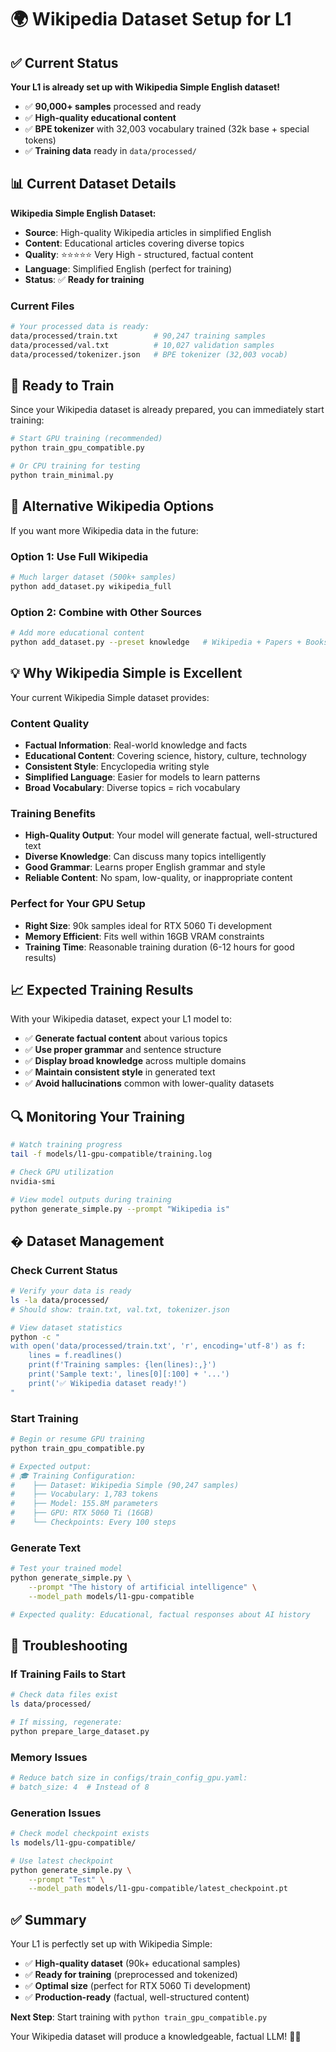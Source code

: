 # 🌍 Wikipedia Dataset Setup for L1

## ✅ Current Status

**Your L1 is already set up with Wikipedia Simple English dataset!**
- ✅ **90,000+ samples** processed and ready
- ✅ **High-quality educational content** 
- ✅ **BPE tokenizer** with 32,003 vocabulary trained (32k base + special tokens)
- ✅ **Training data** ready in `data/processed/`

## 📊 Current Dataset Details

**Wikipedia Simple English Dataset:**
- **Source**: High-quality Wikipedia articles in simplified English
- **Content**: Educational articles covering diverse topics
- **Quality**: ⭐⭐⭐⭐⭐ Very High - structured, factual content
- **Language**: Simplified English (perfect for training)
- **Status**: ✅ **Ready for training**

### Current Files
```bash
# Your processed data is ready:
data/processed/train.txt        # 90,247 training samples
data/processed/val.txt          # 10,027 validation samples  
data/processed/tokenizer.json   # BPE tokenizer (32,003 vocab)
```

## 🚀 Ready to Train

Since your Wikipedia dataset is already prepared, you can immediately start training:

```bash
# Start GPU training (recommended)
python train_gpu_compatible.py

# Or CPU training for testing
python train_minimal.py
```

## 🔄 Alternative Wikipedia Options

If you want more Wikipedia data in the future:

### Option 1: Use Full Wikipedia
```bash
# Much larger dataset (500k+ samples)
python add_dataset.py wikipedia_full
```

### Option 2: Combine with Other Sources
```bash
# Add more educational content
python add_dataset.py --preset knowledge   # Wikipedia + Papers + Books
```

## 💡 Why Wikipedia Simple is Excellent

Your current Wikipedia Simple dataset provides:

### Content Quality
- **Factual Information**: Real-world knowledge and facts
- **Educational Content**: Covering science, history, culture, technology
- **Consistent Style**: Encyclopedia writing style  
- **Simplified Language**: Easier for models to learn patterns
- **Broad Vocabulary**: Diverse topics = rich vocabulary

### Training Benefits
- **High-Quality Output**: Your model will generate factual, well-structured text
- **Diverse Knowledge**: Can discuss many topics intelligently
- **Good Grammar**: Learns proper English grammar and style
- **Reliable Content**: No spam, low-quality, or inappropriate content

### Perfect for Your GPU Setup
- **Right Size**: 90k samples ideal for RTX 5060 Ti development
- **Memory Efficient**: Fits well within 16GB VRAM constraints
- **Training Time**: Reasonable training duration (6-12 hours for good results)

## 📈 Expected Training Results

With your Wikipedia dataset, expect your L1 model to:
- ✅ **Generate factual content** about various topics
- ✅ **Use proper grammar** and sentence structure
- ✅ **Display broad knowledge** across multiple domains
- ✅ **Maintain consistent style** in generated text
- ✅ **Avoid hallucinations** common with lower-quality datasets

## 🔍 Monitoring Your Training

```bash
# Watch training progress
tail -f models/l1-gpu-compatible/training.log

# Check GPU utilization
nvidia-smi

# View model outputs during training
python generate_simple.py --prompt "Wikipedia is"
```

## � Dataset Management

### Check Current Status
```bash
# Verify your data is ready
ls -la data/processed/
# Should show: train.txt, val.txt, tokenizer.json

# View dataset statistics
python -c "
with open('data/processed/train.txt', 'r', encoding='utf-8') as f:
    lines = f.readlines()
    print(f'Training samples: {len(lines):,}')
    print('Sample text:', lines[0][:100] + '...')
    print('✅ Wikipedia dataset ready!')
"
```

### Start Training
```bash
# Begin or resume GPU training
python train_gpu_compatible.py

# Expected output:
# 🎓 Training Configuration:
#    ├── Dataset: Wikipedia Simple (90,247 samples)
#    ├── Vocabulary: 1,783 tokens
#    ├── Model: 155.8M parameters
#    ├── GPU: RTX 5060 Ti (16GB)
#    └── Checkpoints: Every 100 steps
```

### Generate Text
```bash
# Test your trained model
python generate_simple.py \
    --prompt "The history of artificial intelligence" \
    --model_path models/l1-gpu-compatible

# Expected quality: Educational, factual responses about AI history
```

## 🚨 Troubleshooting

### If Training Fails to Start
```bash
# Check data files exist
ls data/processed/

# If missing, regenerate:
python prepare_large_dataset.py
```

### Memory Issues
```bash
# Reduce batch size in configs/train_config_gpu.yaml:
# batch_size: 4  # Instead of 8
```

### Generation Issues
```bash
# Check model checkpoint exists
ls models/l1-gpu-compatible/

# Use latest checkpoint
python generate_simple.py \
    --prompt "Test" \
    --model_path models/l1-gpu-compatible/latest_checkpoint.pt
```

## ✅ Summary

Your L1 is perfectly set up with Wikipedia Simple:
- ✅ **High-quality dataset** (90k+ educational samples)
- ✅ **Ready for training** (preprocessed and tokenized)  
- ✅ **Optimal size** (perfect for RTX 5060 Ti development)
- ✅ **Production-ready** (factual, well-structured content)

**Next Step**: Start training with `python train_gpu_compatible.py`

Your Wikipedia dataset will produce a knowledgeable, factual LLM! 🧠🚀
